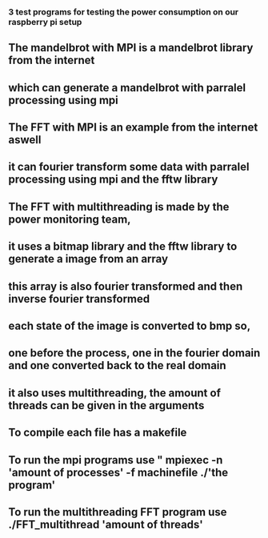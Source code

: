 ### 3 test programs for testing the power consumption on our raspberry pi setup

## The mandelbrot with MPI is a mandelbrot library from the internet 
## which can generate a mandelbrot with parralel processing using mpi

## The FFT with MPI is an example from the internet aswell 
## it can fourier transform some data with parralel processing using mpi and the fftw library

## The FFT with multithreading is made by the power monitoring team,
## it uses a bitmap library and the fftw library to generate a image from an array 
## this array is also fourier transformed and then inverse fourier transformed 

## each state of the image is converted to bmp so, 
## one before the process, one in the fourier domain and one converted back to the real domain  

## it also uses multithreading, the amount of threads can be given in the arguments 

## To compile each file has a makefile 

## To run the mpi programs use " mpiexec -n 'amount of processes' -f machinefile ./'the program' 

## To run the multithreading FFT program use ./FFT_multithread 'amount of threads' 
